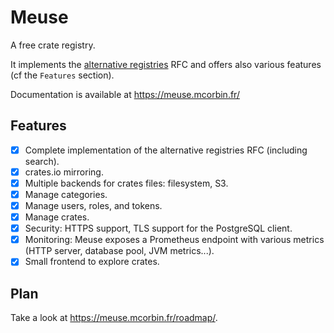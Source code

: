 # Meuse

A free crate registry.

It implements the [alternative registries](https://github.com/rust-lang/rfcs/blob/master/text/2141-alternative-registries.md) RFC and offers also various features (cf the `Features` section).

Documentation is available at https://meuse.mcorbin.fr/

## Features

- [x] Complete implementation of the alternative registries RFC (including search).
- [x] crates.io mirroring.
- [x] Multiple backends for crates files: filesystem, S3.
- [x] Manage categories.
- [x] Manage users, roles, and tokens.
- [x] Manage crates.
- [x] Security: HTTPS support, TLS support for the PostgreSQL client.
- [x] Monitoring: Meuse exposes a Prometheus endpoint with various metrics (HTTP server, database pool, JVM metrics...).
- [x] Small frontend to explore crates.

## Plan

Take a look at https://meuse.mcorbin.fr/roadmap/.
